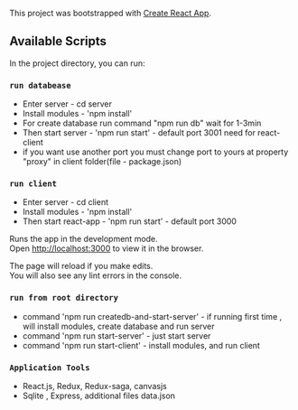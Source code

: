 This project was bootstrapped with [Create React App](https://github.com/facebook/create-react-app).

## Available Scripts

In the project directory, you can run:

### `run databease`

-   Enter server - cd server
-   Install modules - 'npm install'
-   For create database run command "npm run db" wait for 1-3min
-   Then start server - 'npm run start' - default port 3001 need for react-client
-   if you want use another port you must change port to yours at property "proxy" in client folder(file - package.json)

### `run client`

-   Enter server - cd client
-   Install modules - 'npm install'
-   Then start react-app - 'npm run start' - default port 3000

Runs the app in the development mode.<br />
Open [http://localhost:3000](http://localhost:3000) to view it in the browser.

The page will reload if you make edits.<br />
You will also see any lint errors in the console.

### `run from root directory`

-   command 'npm run createdb-and-start-server' - if running first time , will install modules, create database and run server
-   command 'npm run start-server' - just start server
-   command 'npm run start-client' - install modules, and run client

### `Application Tools`

-   React.js, Redux, Redux-saga, canvasjs
-   Sqlite , Express, additional files data.json
